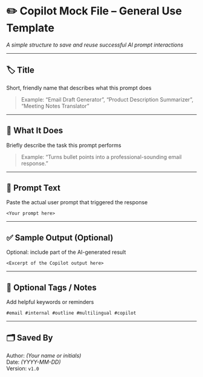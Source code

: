 # ✏️ Copilot Mock File – General Use Template  
_A simple structure to save and reuse successful AI prompt interactions_

---

## 🏷️ Title  
Short, friendly name that describes what this prompt does  
> Example: “Email Draft Generator”, “Product Description Summarizer”, “Meeting Notes Translator”

---

## 🎯 What It Does  
Briefly describe the task this prompt performs  
> Example: “Turns bullet points into a professional-sounding email response.”

---

## 💬 Prompt Text  
Paste the actual user prompt that triggered the response  
```
<Your prompt here>
```

---

## ✅ Sample Output (Optional)  
Optional: include part of the AI-generated result  
```
<Excerpt of the Copilot output here>
```

---

## 🧩 Optional Tags / Notes  
Add helpful keywords or reminders  
```
#email #internal #outline #multilingual #copilot
```

---

## 🗂️ Saved By  
Author: _(Your name or initials)_  
Date: _(YYYY-MM-DD)_  
Version: `v1.0`  

